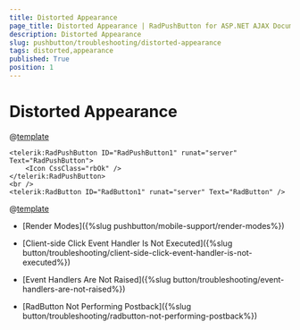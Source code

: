 ```yaml
---
title: Distorted Appearance
page_title: Distorted Appearance | RadPushButton for ASP.NET AJAX Documentation
description: Distorted Appearance
slug: pushbutton/troubleshooting/distorted-appearance
tags: distorted,appearance
published: True
position: 1
---
```


# Distorted Appearance

@[template](/_templates/button/distorted-appearance.md#intro "control: RadPushButton")

````ASP.NET
<telerik:RadPushButton ID="RadPushButton1" runat="server" Text="RadPushButton">
	<Icon CssClass="rbOk" />
</telerik:RadPushButton>
<br />
<telerik:RadButton ID="RadButton1" runat="server" Text="RadButton" />
```` 

@[template](/_templates/button/distorted-appearance.md#cause-resolve "control: RadPushButton")


* [Render Modes]({%slug pushbutton/mobile-support/render-modes%})

* [Client-side Click Event Handler Is Not Executed]({%slug button/troubleshooting/client-side-click-event-handler-is-not-executed%})

* [Event Handlers Are Not Raised]({%slug button/troubleshooting/event-handlers-are-not-raised%})

* [RadButton Not Performing Postback]({%slug button/troubleshooting/radbutton-not-performing-postback%})

